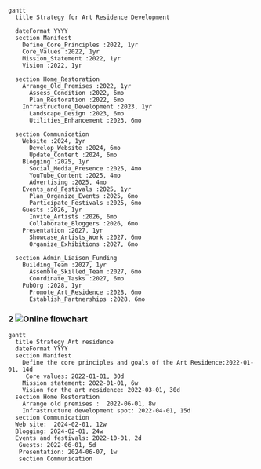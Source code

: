 ```mermaid
gantt
  title Strategy for Art Residence Development

  dateFormat YYYY
  section Manifest
    Define_Core_Principles :2022, 1yr
    Core_Values :2022, 1yr
    Mission_Statement :2022, 1yr
    Vision :2022, 1yr

  section Home_Restoration
    Arrange_Old_Premises :2022, 1yr
      Assess_Condition :2022, 6mo
      Plan_Restoration :2022, 6mo
    Infrastructure_Development :2023, 1yr
      Landscape_Design :2023, 6mo
      Utilities_Enhancement :2023, 6mo

  section Communication
    Website :2024, 1yr
      Develop_Website :2024, 6mo
      Update_Content :2024, 6mo
    Blogging :2025, 1yr
      Social_Media_Presence :2025, 4mo
      YouTube_Content :2025, 4mo
      Advertising :2025, 4mo
    Events_and_Festivals :2025, 1yr
      Plan_Organize_Events :2025, 6mo
      Participate_Festivals :2025, 6mo
    Guests :2026, 1yr
      Invite_Artists :2026, 6mo
      Collaborate_Bloggers :2026, 6mo
    Presentation :2027, 1yr
      Showcase_Artists_Work :2027, 6mo
      Organize_Exhibitions :2027, 6mo

  section Admin_Liaison_Funding
    Building_Team :2027, 1yr
      Assemble_Skilled_Team :2027, 6mo
      Coordinate_Tasks :2027, 6mo
    PubOrg :2028, 1yr
      Promote_Art_Residence :2028, 6mo
      Establish_Partnerships :2028, 6mo
```
### 2  ![Online flowchart](https://mermaid.live/edit#pako:eNp1Uktr4zAQ_iuDzikkTjYtvnXb7uMQKC20FHxRrbF3wJKMNM4SSv97R1IckkODD2H06XtpPlTrDapa9doxNw6AiQeEZw6asT_AbWAIGMmgazGdG5n_8sFqhjf5pVHElsk72GlHHcZMA3CPHTkE_ofQ-oAwBnItjQNG0M5A7_UQwXcZkFSeZpW6WlbV1XIl3wJWG1Po4C6R7PUwYazhHLJeHiE7ijH5iCweLTq-xG3_F9gLZVTnQ9bW5wnnG-tz5jnfH28x2WQv5cig0N2GoF2P4AcjGdFSlIQ1HIm2mejmKP3XdUFHDlPLk6QxuMfBj8kqxNGf_G5K9B8X6nfe2slRe5J-xXeIxFi05E5VrlVZ7Ofg-55cX18cVpt8-LAXyfIO6cFIap1LXS0LsHT6W9rmU98lTLEFj1KasGQ7s4gArsVBSfutcbVQFmWDyMjifaRJo-QlLDaqlr8GOz0N3KjGfQpUT-yfD65VtfSGCzWNaQXvSfdB23mIhuRVdmWX80p_fgG_9uSm)


```mermaid
gantt
  title Strategy Art residence
  dateFormat YYYY
  section Manifest
    Define the core principles and goals of the Art Residence:2022-01-01, 14d
     Core values: 2022-01-01, 30d
    Mission statement: 2022-01-01, 6w
    Vision for the art residence: 2022-03-01, 30d
  section Home Restoration
    Arrange old premises :  2022-06-01, 8w
    Infrastructure development spot: 2022-04-01, 15d
  section Communication
  Web site:  2024-02-01, 12w
  Blogging: 2024-02-01, 24w
  Events and festivals: 2022-10-01, 2d
   Guests: 2022-06-01, 5d
   Presentation: 2024-06-07, 1w
   section Communication
```
